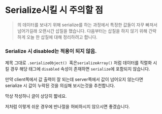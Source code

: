 # Serialize시킬 시 주의할 점

> <form>의 데이터를 보내기 위해 serialize를 하는 과정에서 특정한 값들이 자꾸 빠져서 넘어가길래 오랜시간 삽질을 했습니다.  다음부터는 삽질을 하지 않기 위해 간략하게 오늘 한 삽질에 대해 정리하려고 합니다.

### Serialize 시 disabled는 적용이 되지 않음.

제목 그대로 ```.serializeObject() ```혹은```serializeArray()``` 처럼 데이터를 직렬화 시킬 경우 해당 태그에 ```disabled``` 속성이 존재하면 ```serialize```에 포함되지 않습니다. 

 만약 client쪽에서 값 출력이 잘 되는데 server쪽에서 값이 넘어오지 않는다면 serialize 시 값이 누락된 것을 의심해 보시는것을 추천합니다.

막상 작성하니 글이 상당히 짧네요. 

저처럼 이렇게 쉬운 경우에 반나절을 허비하시지 않으시면 좋겠습니다.



